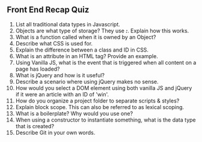 ## Front End Recap Quiz

1. List all traditional data types in Javascript.
2. Objects are what type of storage? They use ___:___. Explain how this works.
3. What is a function called when it is owned by an Object?
4. Describe what CSS is used for.
5. Explain the difference between a class and ID in CSS.
6. What is an attribute in an HTML tag? Provide an example.
7. Using Vanilla JS, what is the event that is triggered when all content on a page has loaded?
8. What is jQuery and how is it useful?
9. Describe a scenario where using jQuery makes no sense.
10. How would you select a DOM element using both vanilla JS and jQuery if it were an article with an ID of 'win'.
11. How do you organize a project folder to separate scripts & styles?
12. Explain block scope. This can also be referred to as lexical scoping.
13. What is a boilerplate? Why would you use one?
14. When using a constructor to instantiate something, what is the data type that is created?
15. Describe Git in your own words.
